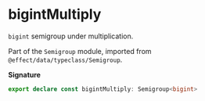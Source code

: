 # bigintMultiply

`bigint` semigroup under multiplication.

Part of the `Semigroup` module, imported from `@effect/data/typeclass/Semigroup`.

**Signature**

```ts
export declare const bigintMultiply: Semigroup<bigint>
```
